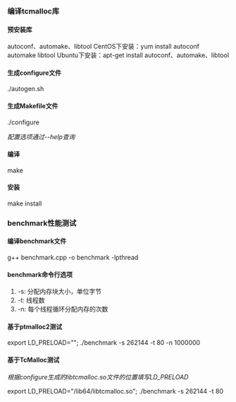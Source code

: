### 编译tcmalloc库
#### 预安装库
autoconf、automake、libtool
CentOS下安装：yum install autoconf automake libtool
Ubuntu下安装：apt-get install autoconf、automake、libtool
#### 生成configure文件
./autogen.sh
#### 生成Makefile文件
./configure

*配置选项通过--help查询*

#### 编译
make
#### 安装
make install

### benchmark性能测试

#### 编译benchmark文件
g++ benchmark.cpp -o benchmark -lpthread

#### benchmark命令行选项
1. -s: 分配内存块大小，单位字节
2. -t: 线程数
3. -n: 每个线程循环分配内存的次数

#### 基于ptmalloc2测试
export LD_PRELOAD=""; ./benchmark -s 262144 -t 80 -n 1000000

#### 基于TcMalloc测试
*根据configure生成的libtcmalloc.so文件的位置填写LD_PRELOAD*

export LD_PRELOAD="/lib64/libtcmalloc.so"; ./benchmark -s 262144 -t 80